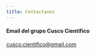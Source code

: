 ```yaml
---
title: Contactanos
---
```


#### Email del grupo Cusco Científico

[cusco.cientifico@gmail.com](mailto:cusco.cientifico@gmail.com)

<!--- RECON is headed by an Executive Board. The right person to contact depends on
the nature of your enquiry. Remember that if you just want to have a chat with members of our community, you can freely join our slack organisation [here](https://reconhub.slack.com/join/shared_invite/enQtNDYxNjI5MjAxMTU3LTBjOTc0MmZjY2FmYjk5ZTc3ZWU3YzdkMzRhMDlhNzM5MGVjYzFiMDU5MWIxNTRkYjVkNjY5NTk4ZGNjYjkyYjI), and coming to chat at [reconhub.slack.com](https://reconhub.slack.com). Alternatively, for announcements, job ads etc. consider using our [mailing list](https://mailman.ic.ac.uk/mailman/listinfo/recon-forum). For everything else, see below.


## Specific enquiries

Our *coordinators* are our focal points for some of our main activities. Contact
them in priority if your enquiry relates to one of these topics:

- *field deployment*: [Patrick Keating](mailto:Patrick.Keating@lshtm.ac.uk)

- *methodology*: [Anne Cori](mailto:a.cori@imperial.ac.uk)

- *software development*: [Zhian Kamvar](mailto:zkamvar@gmail.com)

- *training and capacity building*: [Amrish Baidjoe](mailto:amrish.baidjoe@gmail.com)



## General enquiries

For all other enquiries, including questions regarding membership, funding, or
donations, please fill out the form below: 

<form action="https://formspree.io/thibautjombart@gmail.com" method="POST" class="form" id="contact-form">
  <div class="row">
    <div class="col-xs-6">
      <input type="email" name="_replyto" class="form-control input-lg" placeholder="Email" title="Email">
    </div>
    <div class="col-xs-6">
      <input type="text" name="name" class="form-control input-lg" placeholder="Name" title="Name">
    </div>
  </div>
  <input type="hidden" name="_subject" value="General enquiry from RECON website">
  <textarea type="text" name="content" class="form-control input-lg" placeholder="Message" title="Message" required="required" rows="3"></textarea>
  <input type="text" name="_gotcha" style="display:none">
  <input type="hidden" name="_next" value="./contact?message=Your message was sent successfully, thanks!" />
  <button type="submit" class="btn btn-lg btn-primary">Submit</button>
</form> --->
